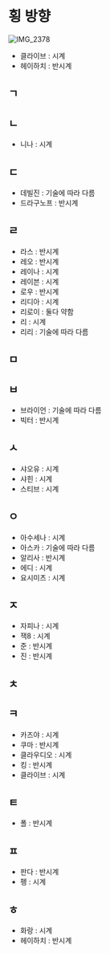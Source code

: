 # 횡 방향

![IMG_2378](https://github.com/user-attachments/assets/6c4a64d0-e289-44f2-bde4-e441cf67b231)

- 클라이브 : 시계
- 헤이하치 : 반시계
  
## ㄱ

## ㄴ
- 니나 : 시계

## ㄷ
- 데빌진 : 기술에 따라 다름
- 드라구노프 : 반시계

## ㄹ
- 라스 : 반시계
- 레오 : 반시계
- 레이나 : 시계
- 레이븐 : 시계
- 로우 : 반시계
- 리디아 : 시계
- 리로이 : 둘다 약함
- 리 : 시계
- 리리 : 기술에 따라 다름

## ㅁ

## ㅂ
- 브라이언 : 기술에 따라 다름
- 빅터 : 반시계

## ㅅ
- 샤오유 : 시계
- 샤힌 : 시계
- 스티브 : 시계
 
## ㅇ
- 아수세나 : 시계
- 아스카 : 기술에 따라 다름
- 알리사 : 반시계
- 에디 : 시계
- 요시미츠 : 시계

## ㅈ
- 자피나 : 시계
- 잭8 : 시계
- 준 : 반시계
- 진 : 반시계

## ㅊ

## ㅋ
- 카즈야 : 시계
- 쿠마 : 반시계
- 클라우디오 : 시계
- 킹 : 반시계
- 클라이브 : 시계
  
## ㅌ
- 폴 : 반시계

## ㅍ
- 판다 : 반시계
- 펭 : 시계

## ㅎ
- 화랑 : 시계
- 헤이하치 : 반시계
